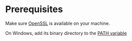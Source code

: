 # Prerequisites

Make sure [OpenSSL](https://www.openssl.org/) is available on your machine.

On Windows, add its binary directory to the [PATH variable](https://www.computerhope.com/issues/ch000549.htm)
